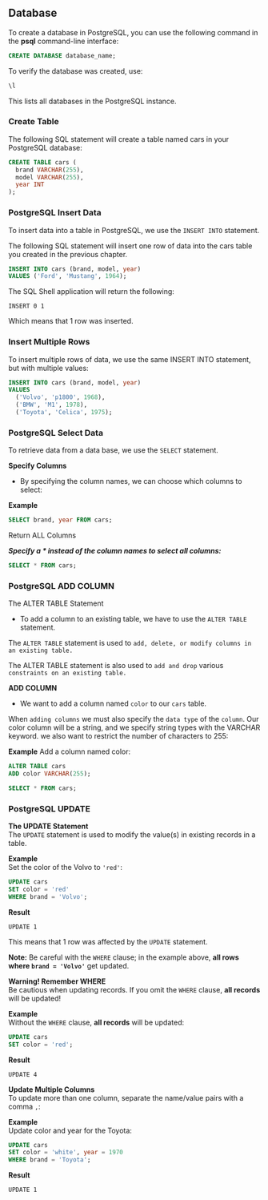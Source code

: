 ## Database

To create a database in PostgreSQL, you can use the following command in the **psql** command-line interface:

```sql
CREATE DATABASE database_name;
```
To verify the database was created, use:
```sql
\l
```
This lists all databases in the PostgreSQL instance.

### Create Table
The following SQL statement will create a table named cars in your PostgreSQL database:
```sql
CREATE TABLE cars (
  brand VARCHAR(255),
  model VARCHAR(255),
  year INT
);
```

### PostgreSQL Insert Data

To insert data into a table in PostgreSQL, we use the `INSERT INTO` statement.

The following SQL statement will insert one row of data into the cars table you created in the previous chapter.

```sql
INSERT INTO cars (brand, model, year)
VALUES ('Ford', 'Mustang', 1964);
```

The SQL Shell application will return the following:
```
INSERT 0 1
```
Which means that 1 row was inserted.


### Insert Multiple Rows
To insert multiple rows of data, we use the same INSERT INTO statement, but with multiple values:
```sql
INSERT INTO cars (brand, model, year)
VALUES
  ('Volvo', 'p1800', 1968),
  ('BMW', 'M1', 1978),
  ('Toyota', 'Celica', 1975);
```

### PostgreSQL Select Data

To retrieve data from a data base, we use the `SELECT` statement.

**Specify Columns**
- By specifying the column names, we can choose which columns to select:

**Example**
```sql
SELECT brand, year FROM cars;
```
Return ALL Columns

**_Specify a * instead of the column names to select all columns:_**

```sql
SELECT * FROM cars;
```

### PostgreSQL ADD COLUMN
The ALTER TABLE Statement
- To add a column to an existing table, we have to use the `ALTER TABLE` statement.

The `ALTER TABLE` statement is used to `add, delete, or modify columns in an existing table.`

The ALTER TABLE statement is also used to `add and drop` various `constraints on an existing table.`

**ADD COLUMN**
- We want to add a column named `color` to our `cars` table.

When `adding columns` we must also specify the `data type` of the `column`. Our color column will be a string, and we specify string types with the VARCHAR keyword. we also want to restrict the number of characters to 255:

**Example**
Add a column named color:

```sql
ALTER TABLE cars
ADD color VARCHAR(255);
```
```sql
SELECT * FROM cars;
```
### PostgreSQL UPDATE

**The UPDATE Statement**  
The `UPDATE` statement is used to modify the value(s) in existing records in a table.  

**Example**  
Set the color of the Volvo to `'red'`:  
```sql
UPDATE cars
SET color = 'red'
WHERE brand = 'Volvo';
```  
**Result**  
```plaintext
UPDATE 1
```
This means that 1 row was affected by the `UPDATE` statement.  

**Note:** Be careful with the `WHERE` clause; in the example above, **all rows where `brand = 'Volvo'`** get updated.  


**Warning! Remember WHERE**  
Be cautious when updating records. If you omit the `WHERE` clause, **all records** will be updated!  

**Example**  
Without the `WHERE` clause, **all records** will be updated:  
```sql
UPDATE cars
SET color = 'red';
```  
**Result**  
```plaintext
UPDATE 4
```


**Update Multiple Columns**  
To update more than one column, separate the name/value pairs with a comma `,`:  

**Example**  
Update color and year for the Toyota:  
```sql
UPDATE cars
SET color = 'white', year = 1970
WHERE brand = 'Toyota';
```  
**Result**  
```plaintext
UPDATE 1
```
